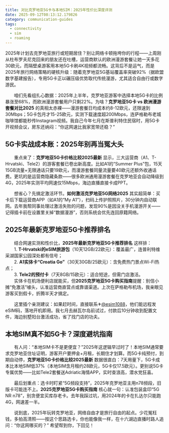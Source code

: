```yaml
---
title: 对比克罗地亚5G卡与本地SIM：2025年性价比深度评测
date: 2025-09-12T08:13:12.179826
category: communication-guides
tags:
  - connectivity
  - sim
  - roaming
---
```


2025年计划去克罗地亚旅行或短期居住？别让网络卡顿拖垮你的行程——上周刚从杜布罗夫尼克回来的朋友还在吐槽，运营商默认的欧洲漫游套餐让她一天多花30欧元，而隔壁桌游客用本地5G卡刷4K视频都流畅。这背后不是运气，而是2025年旅行网络策略的硬核升级：随着克罗地亚5G基站覆盖率突破92%（据欧盟数字基建报告），专用5G卡正以碾压级优势取代传统漫游，尤其适合自由行或数字游民。  

　　咱们先看组扎心数据：2025年上半年，克罗地亚游客中选择本地5G卡的比例暴涨至68%，而欧洲漫游套餐用户只剩22%。为啥？**克罗地亚5G卡 vs 欧洲漫游套餐对比2025** 的真相太赤裸——漫游套餐日均成本约8-12欧元，还限速到30Mbps；5G卡包月才15-25欧元，实测下载速度超200Mbps，连萨格勒布老城咖啡馆都能秒传Instagram视频。我自己今年七月在斯普利特住民宿时，用5G卡开视频会议，房东还纳闷：“你这网速比我家宽带还稳？”  

## 5G卡实战成本账：2025年别再当冤大头  
　　重点来了：**克罗地亚5G卡价格比较2025最新** 显示，三大运营商（A1、T-Hrvatski、Tele2）的游客套餐已卷出新高度。比如A1的“Summer Plus”包，15天15GB流量+无限通话只要19欧元，而漫游套餐同量流量要40欧元还额外收通话费。更坑的是运营商隐藏条款——很多欧洲通用漫游套餐在克罗地亚会自动降级到4G，2025年实测平均网速仅15Mbps，海边直播直接卡成PPT。  

　　想省心？先搞定激活环节。**如何激活克罗地亚5G网络2025** 其实超简单：买卡后下载运营商APP（如A1的“My A1”），扫码上传护照照片，30分钟内自动联网。去年我帮同事处理过激活失败的问题，发现90%是因没关手机漫游开关——记得插卡前在设置里关掉“数据漫游”，否则系统会优先连回原籍网络。  

## 2025年最新克罗地亚5G卡推荐排名  
　　结合网速实测和性价比，**2025年最新克罗地亚5G卡推荐排名** 这样排：  
　　1. **T-Hrvatski的eSIM旅游包**（10天12GB/22欧元）：覆盖最广，连普利特维采湖国家公园深处都有信号；  
　　2. **A1实体卡“Croatia Go”**（30天30GB/25欧元）：含免费热门景点Wi-Fi热点；  
　　3. **Tele2的预付卡**（7天8GB/15欧元）：适合短途，但需门店激活。  
　　实体卡在机场便利店就能买，但**2025克罗地亚5G卡购买指南**提醒：别信小摊“免激活”噱头，认准运营商直营点或靠谱渠道。上次在萨格勒布机场，我亲眼见游客买到假卡，折腾半天才搞定。  

　　这里插个亲测建议：如果赶时间，直接联系✈[@esim1088](https://t.me/s/esim1088)，他们能远程发eSIM码，落地开机即用。我七月去赫瓦尔岛前试过，付款后10分钟收到配置文件，海边别墅阳台激活成功，省了找门店的功夫。  

## 本地SIM真不如5G卡？深度避坑指南  
　　有人问：“本地SIM卡不是更便宜？”2025年这逻辑早过时了！本地SIM通常要求克罗地亚住址证明，游客开户要押金+月租，长期住才划算。而5G卡纯预付，到期自动停，**克罗地亚5G卡价格比较2025最新** 数据很直白：7天用量下，5G卡成本比本地SIM低37%（本地SIM含月租约28欧元，5G卡仅17.5欧元）。更别说5G卡专属优势——比如Tele2套餐送Adriatic海情APP，实时查浪高，潜水党狂喜。  

　　最后划重点：选卡时盯紧“5G频段支持”，2025年克罗地亚主用n78频段，旧版卡可能连不上。**2025克罗地亚5G卡购买指南** 核心就一句：认准包装盒印“5G NR n78”，别贪便宜买库存老卡。去年我踩过坑，用2024年的卡在扎达尔只能跑4G，网速差一半。  

　　说到底，2025年玩转克罗地亚，网络自由才是旅行自由的起点。少花冤枉钱，多拍高清照——按这个思路选卡，你也能像我一样，在十六湖边直播时路人追问：“你这网哪买的？” 希望帮到你，下回见！